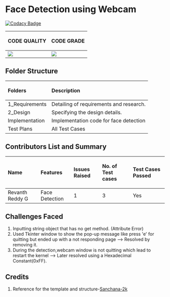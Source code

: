 ﻿# Face Detection using Webcam

[![Codacy Badge](https://api.codacy.com/project/badge/Grade/02cbfd4de00045aa822678537b7f6381)](https://app.codacy.com/gh/Revanth3reddyg/Face-Detection-using-Webcam?utm_source=github.com&utm_medium=referral&utm_content=Revanth3reddyg/Face-Detection-using-Webcam&utm_campaign=Badge_Grade_Settings)

|<p></p><p>**CODE QUALITY**</p>|<p></p><p>**CODE GRADE**</p>|
|:-|:-|
|![](https://www.code-inspector.com/project/26152/score/svg)|![](https://www.code-inspector.com/project/26152/status/svg)|
## Folder Structure
|<p>**Folders**</p> |<p>**Description**</p>|
|:-|:-|
|1\_Requirements|Detailing of requirements and research.|
|2\_Design|Specifying the design details.|
|Implementation|Implementation code for face detection |
|Test Plans|All Test Cases|
## Contributors List and Summary
|<p>**Name**</p>|<p>**Features**</p>|<p>**Issues Raised**</p>|<p>**No. of Test cases**</p>|<p>**Test Cases Passed**</p>|
|:-|:-|:-|:-|:-|
|Revanth Reddy G|Face Detection|1|3|Yes|
## Challenges Faced
1.  Inputting string object that has no get method. (Attribute Error)
2.  Used Tkinter window to show the pop-up message like press 'e' for quitting but ended up with a not responding page --> Resolved by removing it.
3.  During the detection,webcam window is not quitting which lead to restart the kernel --> Later resolved using a Hexadecimal Constant(0xFF). 
## Credits
1.  Reference for the template and structure-[Sanchana-2k](https://github.com/Sanchana-2k/LTTS_C_MiniProject)

